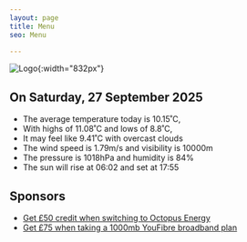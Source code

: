 ```yaml
---
layout: page
title: Menu
seo: Menu

---
```


![Logo](/images/logo.jpg){:width="832px"}

<!-- weather_marker starts -->
## On Saturday, 27 September 2025

- The average temperature today is 10.15˚C,
- With highs of 11.08˚C and lows of 8.8˚C,
- It may feel like 9.41˚C with overcast clouds
- The wind speed is 1.79m/s and visibility is 10000m
- The pressure is 1018hPa and humidity is 84%
- The sun will rise at 06:02 and set at 17:55

<!-- weather_marker ends -->

## Sponsors

- [Get £50 credit when switching to Octopus Energy](https://bit.ly/3oD1nnS)
- [Get £75 when taking a 1000mb YouFibre broadband plan](https://aklam.io/91zWhU?)
